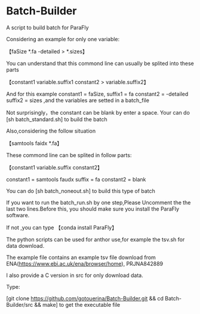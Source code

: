 # Batch-Builder
A  script to build batch for ParaFly

Considering an example for only one variable:

【faSize *.fa -detailed > *.sizes】

You can understand that this commond line can usually be splited into these parts

【constant1 variable.suffix1 constant2 > variable.suffix2】

And for this example constant1 = faSize, suffix1 = fa constant2 = -detailed suffix2 = sizes ,and the variables are setted in a batch_file

Not surprisingly，the constant can be blank by enter a space. Your can do [sh batch_standard.sh] to build the batch

Also,considering the follow situation

【samtools faidx *.fa】

These commond line can be splited in follow parts:

【constant1 variable.suffix constant2】

constant1 = samtools faudx suffix =  fa constant2 = blank

You can do [sh batch_noneout.sh] to build this type of batch

If you want to run the batch_run.sh by one step,Please Uncomment the the last two lines.Before this, you should make sure you install the ParaFly software.
  
  
If not ,you can type 【conda install ParaFly】

The python scripts can be used for anthor use,for example the tsv.sh for data download.

The example file contains an example tsv file download from ENA(https://www.ebi.ac.uk/ena/browser/home),  PRJNA842889


I also provide a C version in src for only download data.

Type:

[git clone https://github.com/gotouerina/Batch-Builder.git && cd Batch-Builder/src && make] to get the executable file

